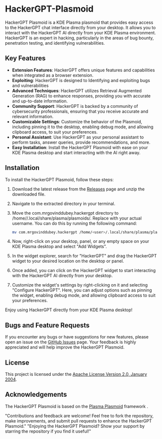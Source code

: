# HackerGPT-Plasmoid

HackerGPT Plasmoid is a KDE Plasma plasmoid that provides easy access to the HackerGPT chat interface directly from your desktop. It allows you to interact with the HackerGPT AI directly from your KDE Plasma environment. HackerGPT is an expert in hacking, particularly in the areas of bug bounty, penetration testing, and identifying vulnerabilities.



## Key Features

- **Extension Features**:  HackerGPT offers unique features and capabilities when integrated as a browser extension.
- **Exploiting**: HackerGPT is designed to Identifying and exploiting bugs and vulnerabilities
- **Advanced Techniques**: HackerGPT utilizes Retrieval Augmented Generation (RAG) to enhance responses, providing you with accurate and up-to-date information.
- **Community Support**: HackerGPT is backed by a community of cybersecurity professionals, ensuring that you receive accurate and relevant information.
- **Customizable Settings**: Customize the behavior of the Plasmoid, including pinning it to the desktop, enabling debug mode, and allowing clipboard access, to suit your preferences.
- **Personal Assistant**: Use HackerGPT as your personal assistant to perform tasks, answer queries, provide recommendations, and more.
- **Easy Installation**: Install the HackerGPT Plasmoid with ease on your KDE Plasma desktop and start interacting with the AI right away.



## Installation

To install the HackerGPT Plasmoid, follow these steps:

1. Download the latest release from the [Releases](https://github.com/MrGovindDubey/HackerGPT-Plasmoid/releases) page and unzip the downloaded file.

2. Navigate to the extracted directory in your terminal.

3. Move the com.mrgovinddubey.hackergpt directory to /home/<user>/.local/share/plasma/plasmoids/. Replace <user> with your actual username. You can do this by running the following command:
    ```bash
    mv com.mrgovinddubey.hackergpt /home/<user>/.local/share/plasma/plasmoids/
    ```

4. Now, right-click on your desktop, panel, or any empty space on your KDE Plasma desktop and select "Add Widgets".

5. In the widget explorer, search for "HackerGPT" and drag the HackerGPT widget to your desired location on the desktop or panel.

6. Once added, you can click on the HackerGPT widget to start interacting with the HackerGPT AI directly from your desktop.

7. Customize the widget's settings by right-clicking on it and selecting "Configure HackerGPT". Here, you can adjust options such as pinning the widget, enabling debug mode, and allowing clipboard access to suit your preferences.

Enjoy using HackerGPT directly from your KDE Plasma desktop!




## Bugs and Feature Requests

If you encounter any bugs or have suggestions for new features, please open an issue on the [GitHub Issues](https://github.com/MrGovindDubey/HackerGPT-Plasmoid/issues) page. Your feedback is highly appreciated and will help improve the HackerGPT Plasmoid.

## License

This project is licensed under the [ Apache License Version 2.0, January 2004](LICENSE).

## Acknowledgements

The HackerGPT Plasmoid is based on the [Plasma Plasmoid](https://develop.kde.org/docs/plasma/getting-started/) framework .

"Contributions and feedback are welcome! Feel free to fork the repository, make improvements, and submit pull requests to enhance the HackerGPT Plasmoid."
"Enjoying the HackerGPT Plasmoid? Show your support by starring the repository if you find it useful!"
